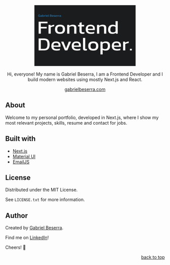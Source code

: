 <div align="center">
    <img src="/public/assets/images/preview.png" alt="Gabriel Beserra | Frontend Developer" width="320px" height="192px"/>
    <br />
    <p>Hi, everyone! My name is Gabriel Beserra, I am a Frontend Developer and I build modern websites using mostly Next.js and React.</p>
</div>

<div align="center">
    <a href="https://gabrielbeserra.com/">gabrielbeserra.com</a>
</div>

## About

Welcome to my personal portfolio, developed in Next.js, where I show my most relevant projects, skills, resume and contact for jobs.

## Built with

- [Next.js](https://nextjs.org/)
- [Material UI](https://mui.com/pt/)
- [EmailJS](https://www.emailjs.com/)

## License

Distributed under the MIT License.<br>

See `LICENSE.txt` for more information.

## Author

Created by [Gabriel Beserra](https://github.com/gbeserra95).

Find me on [LinkedIn](https://www.linkedin.com/in/-gabrielbeserra/)!

Cheers! 🍻

<div align="right">
    <a href="#">back to top</a>
</div>
